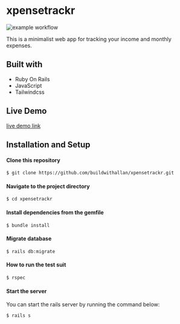 # xpensetrackr
![example workflow](https://github.com/buildwithallan/xpensetrackr/actions/workflows/main.yml/badge.svg)

This is a minimalist web app for tracking your income and monthly expenses.

## Built with
- Ruby On Rails
- JavaScript
- Tailwindcss

## Live Demo
[live demo link](https://xpensetracckr.herokuapp.com/)

## Installation and Setup
#### Clone this repository
```
$ git clone https://github.com/buildwithallan/xpensetrackr.git
```

#### Navigate to the project directory
```
$ cd xpensetrackr
```
#### Install dependencies from the gemfile
```
$ bundle install
```

#### Migrate database
```
$ rails db:migrate
```

#### How to run the test suit
```
$ rspec
```

#### Start the server
You can start the rails server by running the command below:
```
$ rails s
```




